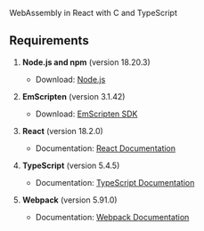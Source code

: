  WebAssembly in React with C and TypeScript

## Requirements

1. **Node.js and npm** (version 18.20.3)
   - Download: [Node.js](https://nodejs.org/en/download/)

2. **EmScripten** (version 3.1.42)
   - Download: [EmScripten SDK](https://emscripten.org/docs/getting_started/downloads.html)

3. **React** (version 18.2.0)
   - Documentation: [React Documentation](https://reactjs.org/docs/getting-started.html)

4. **TypeScript** (version 5.4.5)
   - Documentation: [TypeScript Documentation](https://www.typescriptlang.org/docs/)

5. **Webpack** (version 5.91.0)
   - Documentation: [Webpack Documentation](https://webpack.js.org/guides/getting-started/)